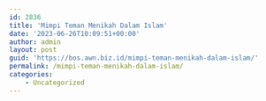 ```yaml
---
id: 2836
title: 'Mimpi Teman Menikah Dalam Islam'
date: '2023-06-26T10:09:51+00:00'
author: admin
layout: post
guid: 'https://bos.awn.biz.id/mimpi-teman-menikah-dalam-islam/'
permalink: /mimpi-teman-menikah-dalam-islam/
categories:
    - Uncategorized
---
```


